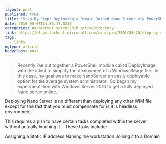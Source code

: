 ```yaml
---
layout: post 
published: true 
title: "Step-By-Step: Deploying a Domain Joined Nano Server via PowerShell | CANITPRO" 
date: 2016-05-08T14:56:17.021Z
categories: nanoserver server2016 activedirectory
link: https://blogs.technet.microsoft.com/canitpro/2016/04/20/step-by-step-deploying-a-domain-joined-nano-server-via-powershell/ 
tags:
  - links
ogtype: article 
bodyclass: post 
---
```


> Recently I’ve put together a PowerShell module called DeployImage with the intent to simplify the deployment of a WindowsIMage file.  In this case, my goal was to make NanoServer an easily deployable option for the average system administrator.  So began my experimentation with Windows Server 2016 to get a fully deployed Nano server online.

Deploying Nano Server is no different than deploying any other WIM file except for the fact that you must compensate for is it is headless environment.

This requires a plan to have certain tasks completed within the server without actually touching it.   These tasks include:

Assigning a Static IP address
Naming the workstation
Joining it to a Domain

